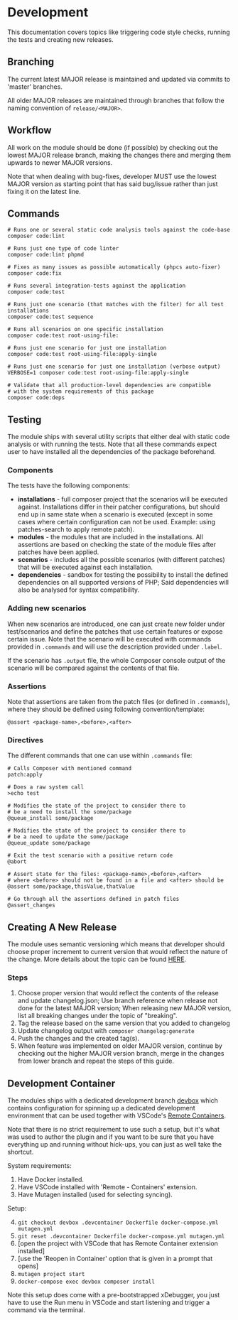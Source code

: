 # Development

This documentation covers topics like triggering code style checks, running the tests and creating new 
releases.  

## Branching

The current latest MAJOR release is maintained and updated via commits to 'master' branches. 

All older MAJOR releases are maintained through branches that follow the naming convention of `release/<MAJOR>`.

## Workflow

All work on the module should be done (if possible) by checking out the lowest MAJOR release branch,
making the changes there and merging them upwards to newer MAJOR versions. 

Note that when dealing with bug-fixes, developer MUST use the lowest MAJOR version as starting point that 
has said bug/issue rather than just fixing it on the latest line.

## Commands

```shell
# Runs one or several static code analysis tools against the code-base
composer code:lint

# Runs just one type of code linter
composer code:lint phpmd

# Fixes as many issues as possible automatically (phpcs auto-fixer)
composer code:fix

# Runs several integration-tests against the application
composer code:test

# Runs just one scenario (that matches with the filter) for all test installations
composer code:test sequence

# Runs all scenarios on one specific installation
composer code:test root-using-file:

# Runs just one scenario for just one installation
composer code:test root-using-file:apply-single

# Runs just one scenario for just one installation (verbose output)
VERBOSE=1 composer code:test root-using-file:apply-single

# Validate that all production-level dependencies are compatible 
# with the system requirements of this package 
composer code:deps
```

## Testing

The module ships with several utility scripts that either deal with static code analysis or with running 
the tests. Note that all these commands expect user to have installed all the dependencies of the package
beforehand.

### Components

The tests have the following components:

* **installations** - full composer project that the scenarios will be executed against. Installations differ in
  their patcher configurations, but should end up in same state when a scenario is executed (except in some
  cases where certain configuration can not be used. Example: using patches-search to apply remote patch).  
* **modules** - the modules that are included in the installations. All assertions are based on checking the
  state of the module files after patches have been applied.
* **scenarios** - includes all the possible scenarios (with different patches) that will be executed against 
  each installation.
* **dependencies** - sandbox for testing the possibility to install the defined dependencies on all supported
  versions of PHP; Said dependencies will also be analysed for syntax compatibility.

### Adding new scenarios

When new scenarios are introduced, one can just create new folder under test/scenarios and define the 
patches that use certain features or expose certain issue. Note that the scenario will be executed with
commands provided in `.commands` and will use the description provided under `.label`.

If the scenario has `.output` file, the whole Composer console output of the scenario will be compared 
against the contents of that file. 

### Assertions

Note that assertions are taken from the patch files (or defined in `.commands`), where they should be defined 
using following convention/template:

```
@assert <package-name>,<before>,<after>
```

### Directives

The different commands that one can use within `.commands` file:

```shell
# Calls Composer with mentioned command
patch:apply

# Does a raw system call
>echo test

# Modifies the state of the project to consider there to
# be a need to install the some/package
@queue_install some/package

# Modifies the state of the project to consider there to
# be a need to update the some/package
@queue_update some/package

# Exit the test scenario with a positive return code
@abort

# Assert state for the files: <package-name>,<before>,<after>
# where <before> should not be found in a file and <after> should be
@assert some/package,thisValue,thatValue

# Go through all the assertions defined in patch files
@assert_changes
```

## Creating A New Release

The module uses semantic versioning which means that developer should choose proper increment to current
version that would reflect the nature of the change. More details about the topic can be found [HERE](https://semver.org).

### Steps

1. Choose proper version that would reflect the contents of the release and update changelog.json; Use branch 
   reference when release not done for the latest MAJOR version; When releasing new MAJOR version, list all
   breaking changes under the topic of "breaking".
2. Tag the release based on the same version that you added to changelog
3. Update changelog output with `composer changelog:generate`
4. Push the changes and the created tag(s).
5. When feature was implemented on older MAJOR version, continue by checking out the higher MAJOR version 
   branch, merge in the changes from lower branch and repeat the steps of this guide.   

## Development Container

The modules ships with a dedicated development branch [devbox](https://github.com/vaimo/composer-changelogs/tree/devbox) 
which contains configuration for spinning up a dedicated development environment that can be used together 
with VSCode's [Remote Containers](https://code.visualstudio.com/docs/remote/containers).

Note that there is no strict requirement to use such a setup, but it's what was used to author the plugin
and if you want to be sure that you have everything up and running without hick-ups, you can just as well
take the shortcut.

System requirements:

1. Have Docker installed.
2. Have VSCode installed with 'Remote - Containers' extension.
3. Have Mutagen installed (used for selecting syncing).

Setup:

4. `git checkout devbox .devcontainer Dockerfile docker-compose.yml mutagen.yml`
5. `git reset .devcontainer Dockerfile docker-compose.yml mutagen.yml`
6. [open the project with VSCode that has Remote Container extension installed]
7. [use the 'Reopen in Container' option that is given in a prompt that opens]
8. `mutagen project start`
9. `docker-compose exec devbox composer install`

Note this setup does come with a pre-bootstrapped xDebugger, you just have to use the Run menu 
in VSCode and start listening and trigger a command via the terminal.
